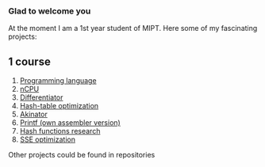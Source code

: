 ### Glad to welcome you

At the moment I am a 1st year student of MIPT. Here some of my fascinating projects:

## 1 course

1. [Programming language](https://github.com/Vokerlee/Compiler-technologies/tree/master/9.%20Programming%20language)
2. [nCPU](https://github.com/Vokerlee/Compiler-technologies/tree/master/5.%20nCPU)
3. [Differentiator](https://github.com/Vokerlee/Compiler-technologies/tree/master/8.%20Differentiator)
4. [Hash-table optimization](https://github.com/Vokerlee/Assembly/tree/main/5.2.%20Hash-table's%20optimization)
5. [Akinator](https://github.com/Vokerlee/Compiler-technologies/tree/master/7.%20Akinator)
6. [Printf (own assembler version)](https://github.com/Vokerlee/Assembly/tree/main/2.1.%20Printf)
7. [Hash functions research](https://github.com/Vokerlee/Assembly/tree/main/5.1.%20%20Hash-table's%20research)
8. [SSE optimization](https://github.com/Vokerlee/Assembly/tree/main/4.%20Mandelbrot%20optimization)

Other projects could be found in repositories



